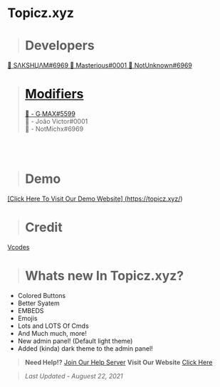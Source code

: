 # Topicz.xyz

> # Developers
<a href="https://topicz.xyz/user/745581095747059722">👤 SΛКSHЏΛM#6969
<a href="https://topicz.xyz/user/693553429380857978">👤 Masterious#0001
<a href="https://topicz.xyz/user/729554449844011130">👤 NotUnknown#6969
  
> # Modifiers
> 👤 - G∙MAX#5599</a><br>
> 👤 - João Victor#0001</a><br>
> 👤 - NotMichx#6969</a><br>


<br><br>
> # Demo
<a href="[Click Here To Visit Our Demo Website](https://topicz.xyz)">[Click Here To Visit Our Demo Website] (https://topicz.xyz/)</a>
<br>

> # Credit 
[Vcodes](https://vcodes.xyz/)

> # Whats new In Topicz.xyz?

- Colored Buttons
- Better Syatem
- EMBEDS
- Emojis
- Lots and LOTS Of Cmds
- And Much much, more!
- New admin panel!  (Default light theme) 
- Added (kinda) dark theme to the admin panel!

> **Need Help!?** [Join Our Help Server](https://discord.gg/eWpusb5yn4)
> **Visit Our Website** [Click Here](https://topicz.xyz/)



> *Last Updated - Auguest 22, 2021*
